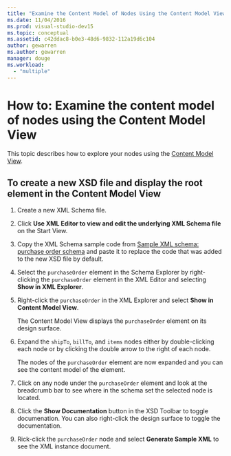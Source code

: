 ```yaml
---
title: "Examine the Content Model of Nodes Using the Content Model View in XML Schema Designer"
ms.date: 11/04/2016
ms.prod: visual-studio-dev15
ms.topic: conceptual
ms.assetid: c42ddac8-b0e3-48d6-9832-112a19d6c104
author: gewarren
ms.author: gewarren
manager: douge
ms.workload:
  - "multiple"
---
```

# How to: Examine the content model of nodes using the Content Model View

This topic describes how to explore your nodes using the [Content Model View](../xml-tools/content-model-view.md).

## To create a new XSD file and display the root element in the Content Model View

1.  Create a new XML Schema file.

2.  Click **Use XML Editor to view and edit the underlying XML Schema file** on the Start View.

3.  Copy the XML Schema sample code from [Sample XML schema: purchase order schema](../xml-tools/sample-xsd-file-purchase-order-schema.md) and paste it to replace the code that was added to the new XSD file by default.

4.  Select the `purchaseOrder` element in the Schema Explorer by right-clicking the `purchaseOrder` element in the XML Editor and selecting **Show in XML Explorer**.

5.  Right-click the `purchaseOrder` in the XML Explorer and select **Show in Content Model View**.

     The Content Model View displays the `purchaseOrder` element on its design surface.

6.  Expand the `shipTo`, `billTo`, and `items` nodes either by double-clicking each node or by clicking the double arrow to the right of each node.

     The nodes of the `purchaseOrder` element are now expanded and you can see the content model of the element.

7.  Click on any node under the `purchaseOrder` element and look at the breadcrumb bar to see where in the schema set the selected node is located.

8.  Click the **Show Documentation** button in the XSD Toolbar to toggle documenation. You can also right-click the design surface to toggle the documentation.

9. Rick-click the `purchaseOrder` node and select **Generate Sample XML** to see the XML instance document.